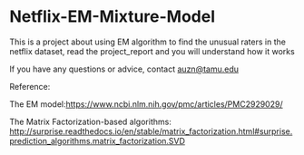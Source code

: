 # Netflix-EM-Mixture-Model
This is a project about using EM algorithm to find the unusual raters in the netflix dataset, read the project_report and you will understand how it works


If you have any questions or advice, contact auzn@tamu.edu

Reference:

The EM model:https://www.ncbi.nlm.nih.gov/pmc/articles/PMC2929029/

The Matrix Factorization-based algorithms:
http://surprise.readthedocs.io/en/stable/matrix_factorization.html#surprise.prediction_algorithms.matrix_factorization.SVD
